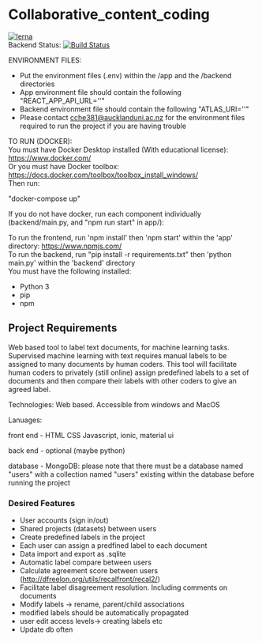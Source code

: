 # Collaborative_content_coding
[![lerna](https://img.shields.io/badge/maintained%20with-lerna-cc00ff.svg)](https://lerna.js.org/)  
Backend Status: [![Build Status](https://travis-ci.com/saddboys/Collaborative_content_coding.svg?branch=master)](https://travis-ci.com/saddboys/Collaborative_content_coding)

ENVIRONMENT FILES:
- Put the environment files (.env) within the /app and the /backend directories
- App environment file should contain the following "REACT_APP_API_URL='<URL FOR BACKEND API>'"
- Backend environment file should contain the following "ATLAS_URI='<URL FOR MONGODB ATLAS>'"
- Please contact cche381@aucklanduni.ac.nz for the environment files required to run the project if you are having trouble

TO RUN (DOCKER):  
You must have Docker Desktop installed (With educational license): https://www.docker.com/  
Or you must have Docker toolbox: https://docs.docker.com/toolbox/toolbox_install_windows/  
Then run:  

"docker-compose up"

If you do not have docker, run each component individually (backend/main.py, and "npm run start" in app/):

To run the frontend, run 'npm install' then 'npm start' within the 'app' directory: https://www.npmjs.com/   
To run the backend, run "pip install -r requirements.txt" then 'python main.py' within the 'backend' directory   
You must have the following installed:
- Python 3
- pip
- npm

## Project Requirements
Web based tool to label text documents, for machine learning tasks. Supervised machine learning with text requires manual labels to be assigned to many documents by human coders. This tool will facilitate human coders to privately (still online) assign predefined labels to a set of documents and then compare their labels with other coders to give an agreed label. 

Technologies: Web based. Accessible from windows and MacOS

Lanuages: 

front end - HTML CSS Javascript, ionic, material ui

back end - optional (maybe python)

database - MongoDB: please note that there must be a database named "users" with a collection named "users" existing within the database before running the project


### Desired Features

- User accounts (sign in/out)
- Shared projects (datasets) between users
- Create predefined labels in the project
- Each user can assign a predfined label to each document
- Data import and export as .sqlite 
- Automatic label compare between users
- Calculate agreement score between users (http://dfreelon.org/utils/recalfront/recal2/)
- Facilitate label disagreement resolution. Including comments on documents
- Modify labels -> rename, parent/child associations 
- modified labels should be automatically propagated
- user edit access levels-> creating labels etc
- Update db often

